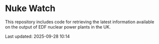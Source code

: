 # Nuke Watch

This repository includes code for retrieving the latest information available on the output of EDF nuclear power plants in the UK.

Last updated: 2025-09-28 10:14